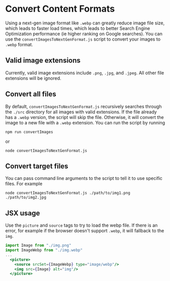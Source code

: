 # Convert Content Formats

Using a next-gen image format like ```.webp``` can greatly reduce image file size, which leads to faster load times, which leads to better Search Engine Optimization performance (ie higher ranking on Google searches). You can use the ```convertImagesToNextGenFormat.js``` script to convert your images to ```.webp``` format.

## Valid image extensions

Currently, valid image extensions include ```.png```, ```.jpg```, and ```.jpeg```. All other file extensions will be ignored.

## Convert all files

By default, ```convertImagesToNextGenFormat.js``` recursively searches through the ```./src``` directory for all images with valid extensions. If the file already has a ```.webp``` version, the script will skip the file. Otherwise, it will convert the image to a new file with a ```.webp``` extension. You can run the script by running
```
npm run convertImages
```
or
```
node convertImagesToNextGenFormat.js
```

## Convert target files

You can pass command line arguments to the script to tell it to use specific files. For example
```
node convertImagesToNextGenFormat.js ./path/to/img1.png ./path/to/img2.jpg
```

## JSX usage

Use the ```picture``` and ```source``` tags to try to load the webp file. If there is an error, for example if the browser doesn't support ```.webp```, it will fallback to the ```img```.

```jsx
import Image from "./img.png"
import ImageWebp from "./img.webp"
...
  <picture>
    <source srcSet={ImageWebp} type="image/webp"/>
    <img src={Image} alt="img"/>
  </picture>
```
